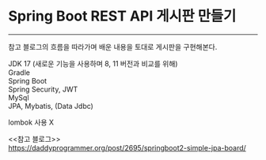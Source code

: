 # Spring Boot REST API 게시판 만들기   
---

참고 블로그의 흐름을 따라가며 배운 내용을 토대로 게시판을 구현해본다.

JDK 17 (새로운 기능을 사용하며 8, 11 버전과 비교를 위해)   
Gradle   
Spring Boot  
Spring Security, JWT  
MySql  
JPA, Mybatis, (Data Jdbc)  

lombok 사용 X  

<<참고 블로그>>   
https://daddyprogrammer.org/post/2695/springboot2-simple-jpa-board/
